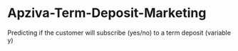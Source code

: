 # Apziva-Term-Deposit-Marketing
Predicting if the customer will subscribe (yes/no) to a term deposit (variable y)
